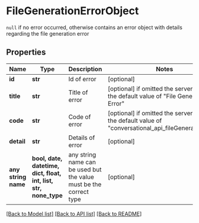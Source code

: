 # FileGenerationErrorObject

`null` if no error occurred, otherwise contains an error object with details regarding the file generation error

## Properties
Name | Type | Description | Notes
------------ | ------------- | ------------- | -------------
**id** | **str** | Id of error | [optional] 
**title** | **str** | Title of error | [optional]  if omitted the server will use the default value of "File Generation Error"
**code** | **str** | Code of error | [optional]  if omitted the server will use the default value of "conversational_api_fileGenerationError"
**detail** | **str** | Details of error | [optional] 
**any string name** | **bool, date, datetime, dict, float, int, list, str, none_type** | any string name can be used but the value must be the correct type | [optional]

[[Back to Model list]](../README.md#documentation-for-models) [[Back to API list]](../README.md#documentation-for-api-endpoints) [[Back to README]](../README.md)


